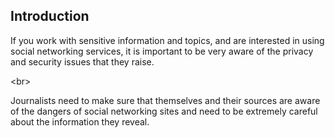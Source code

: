 
## Introduction

If you work with sensitive information and topics, and are interested in using social networking services, it is important to be very aware of the privacy and security issues that they raise. 

&lt;br&gt;

Journalists need to make sure that themselves and their sources are aware of the dangers of social networking sites and need to be extremely careful about the information they reveal.